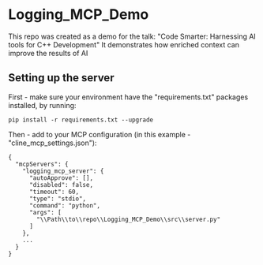# Logging_MCP_Demo

This repo was created as a demo for the talk: "Code Smarter: Harnessing AI tools for C++ Development"
It demonstrates how enriched context can improve the results of AI


## Setting up the server

First - make sure your environment have the "requirements.txt" packages installed, by running:
```
pip install -r requirements.txt --upgrade
```

Then - add to your MCP configuration (in this example - "cline_mcp_settings.json"):
```
{
  "mcpServers": {
    "logging_mcp_server": {
      "autoApprove": [],
      "disabled": false,
      "timeout": 60,
      "type": "stdio",
      "command": "python",
      "args": [
        "\\Path\\to\\repo\\Logging_MCP_Demo\\src\\server.py"
      ]
    },
    ...
  }
}
```